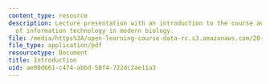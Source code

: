 ```yaml
---
content_type: resource
description: Lecture presentation with an introduction to the course and an overview
  of information technology in modern biology.
file: /media/https%3A/open-learning-course-data-rc.s3.amazonaws.com/20-453j-biomedical-information-technology-fall-2008/ae00d661c474abbd50f4722dc2ae11a3_intro.pdf
file_type: application/pdf
resourcetype: Document
title: Introduction
uid: ae00d661-c474-abbd-50f4-722dc2ae11a3
---
```

